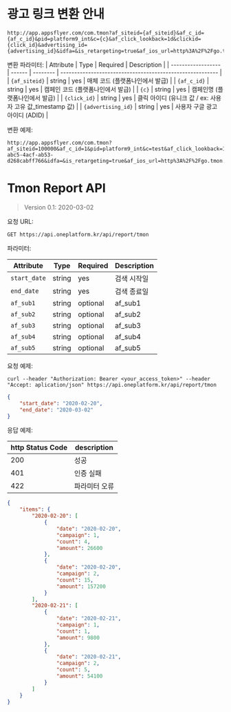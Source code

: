 # 광고 링크 변환 안내

```
http://app.appsflyer.com/com.tmon?af_siteid={af_siteid}&af_c_id={af_c_id}&pid=platform9_int&c={c}&af_click_lookback=1d&clickid={click_id}&advertising_id={advertising_id}&idfa=&is_retargeting=true&af_ios_url=http%3A%2F%2Fgo.tmon.co.kr%2F%3Fv%3D0%26ln%3D829362%26jp%3D90062&af_android_url=http%3A%2F%2Fgo.tmon.co.kr%2F%3Fv%3D0%26ln%3D829362%26jp%3D90062
```
변환 파라미터:
| Attribute          | Type   | Required | Description                                               |
| ------------------ | ------ | -------- | --------------------------------------------------------- |
| `{af_siteid}`      | string | yes      | 매체 코드 (플랫폼나인에서 발급)                           |
| `{af_c_id}`        | string | yes      | 캠페인 코드 (플랫폼나인에서 발급)                         |
| `{c}`              | string | yes      | 캠페인명 (플랫폼나인에서 발급)                            |
| `{click_id}`       | string | yes      | 클릭 아이디 (유니크 값 / ex: 사용자 고유 값_timestamp 값) |
| `{advertising_id}` | string | yes      | 사용자 구글 광고 아이디 (ADID)     |

변환 예제:

```
http://app.appsflyer.com/com.tmon?af_siteid=100000&af_c_id=1&pid=platform9_int&c=test&af_click_lookback=1d&clickid=1_20200101000001&advertising_id=2d6f570e-abc5-4acf-ab53-d268cabff766&idfa=&is_retargeting=true&af_ios_url=http%3A%2F%2Fgo.tmon.co.kr%2F%3Fv%3D0%26ln%3D829362%26jp%3D90062&af_android_url=http%3A%2F%2Fgo.tmon.co.kr%2F%3Fv%3D0%26ln%3D829362%26jp%3D90062
```





# Tmon Report API

> Version 0.1: 2020-03-02
>
> 

요청 URL:

```
GET https://api.oneplatform.kr/api/report/tmon
```

파라미터:

| Attribute    | Type   | Required | Description |
| ------------ | ------ | -------- | ----------- |
| `start_date` | string | yes      | 검색 시작일 |
| `end_date`   | string | yes      | 검색 종료일 |
| `af_sub1`    | string | optional | af_sub1     |
| `af_sub2`    | string | optional | af_sub2     |
| `af_sub3`    | string | optional | af_sub3     |
| `af_sub4`    | string | optional | af_sub4     |
| `af_sub5`    | string | optional | af_sub5     |

요청 예제:

```
curl --header "Authorization: Bearer <your_access_token>" --header "Accept: aplication/json" https://api.oneplatform.kr/api/report/tmon
```

```json
{
    "start_date": "2020-02-20",
    "end_date": "2020-03-02"
}
```

응답 예제:

| http Status Code | description   |
| ---------------- | ------------- |
| 200              | 성공          |
| 401              | 인증 실패     |
| 422              | 파라미터 오류 |

```json
{
    "items": {
        "2020-02-20": [
            {
                "date": "2020-02-20",
                "campaign": 1,
                "count": 4,
                "amount": 26600
            },
            {
                "date": "2020-02-20",
                "campaign": 2,
                "count": 15,
                "amount": 157200
            }
        ],
        "2020-02-21": [
            {
                "date": "2020-02-21",
                "campaign": 1,
                "count": 1,
                "amount": 9800
            },
            {
                "date": "2020-02-21",
                "campaign": 2,
                "count": 5,
                "amount": 54100
            }
        ]
    }
}
```

